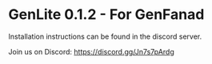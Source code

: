 # GenLite 0.1.2 - For GenFanad

Installation instructions can be found in the discord server.

Join us on Discord: https://discord.gg/Jn7s7pArdg
